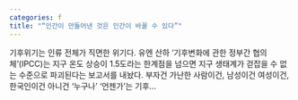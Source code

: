 ```yaml
---
categories: f
title: "“인간이 만들어낸 것은 인간이 바꿀 수 있다”"
---
```


				
		
			
				
					
					
						
						
						
					
					
				
				
			
			
			
기후위기는 인류 전체가 직면한 위기다. 유엔 산하 ‘기후변화에 관한 정부간 협의체’(IPCC)는 지구 온도 상승이 1.5도라는 한계점을 넘으면 지구 생태계가 걷잡을 수 없는 수준으로 파괴된다는 보고서를 내놨다. 부자건 가난한 사람이건, 남성이건 여성이건, 한국인이건 아니건 ‘누구나’ ‘언젠가’는 기후...		
			